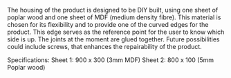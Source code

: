 The housing of the product is designed to be DIY built, using one sheet of poplar wood and one sheet of MDF (medium density fibre). This material is chosen for its flexibility and to provide one of the curved edges for the product. 
This edge serves as the reference point for the user to know which side is up.  The joints at the moment are glued together. Future possibilities could include screws, that enhances the repairability of the product. 

Specifications: 
Sheet 1: 900 x 300 (3mm MDF)
Sheet 2: 800 x 100 (5mm Poplar wood)

